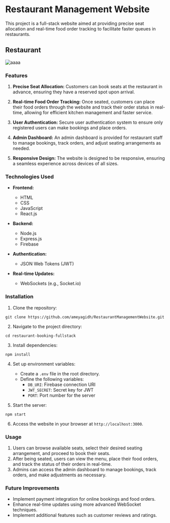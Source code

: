 # Restaurant Management Website
This project is a full-stack website aimed at providing precise seat allocation and real-time food order tracking to facilitate faster queues in restaurants.

## Restaurant
![aaaa](https://github.com/ameyagidh/RestaurantManagementWebsite/assets/65457905/d352593c-e4e7-4250-8b2a-d6cc9fde448b)

### Features

1. **Precise Seat Allocation:** Customers can book seats at the restaurant in advance, ensuring they have a reserved spot upon arrival.

2. **Real-time Food Order Tracking:** Once seated, customers can place their food orders through the website and track their order status in real-time, allowing for efficient kitchen management and faster service.

3. **User Authentication:** Secure user authentication system to ensure only registered users can make bookings and place orders.

4. **Admin Dashboard:** An admin dashboard is provided for restaurant staff to manage bookings, track orders, and adjust seating arrangements as needed.

5. **Responsive Design:** The website is designed to be responsive, ensuring a seamless experience across devices of all sizes.

### Technologies Used

- **Frontend:**
  - HTML
  - CSS
  - JavaScript
  - React.js

- **Backend:**
  - Node.js
  - Express.js
  - Firebase

- **Authentication:**
  - JSON Web Tokens (JWT)

- **Real-time Updates:**
  - WebSockets (e.g., Socket.io)

### Installation

1. Clone the repository:

```
git clone https://github.com/ameyagidh/RestaurantManagementWebsite.git
```

2. Navigate to the project directory:

```
cd restaurant-booking-fullstack
```

3. Install dependencies:

```
npm install
```

4. Set up environment variables:

   - Create a `.env` file in the root directory.
   - Define the following variables:
     - `DB_URI`: Firebase connection URI
     - `JWT_SECRET`: Secret key for JWT
     - `PORT`: Port number for the server

5. Start the server:

```
npm start
```

6. Access the website in your browser at `http://localhost:3000`.

### Usage
1. Users can browse available seats, select their desired seating arrangement, and proceed to book their seats.
2. After being seated, users can view the menu, place their food orders, and track the status of their orders in real-time.
3. Admins can access the admin dashboard to manage bookings, track orders, and make adjustments as necessary.

### Future Improvements

- Implement payment integration for online bookings and food orders.
- Enhance real-time updates using more advanced WebSocket techniques.
- Implement additional features such as customer reviews and ratings.
